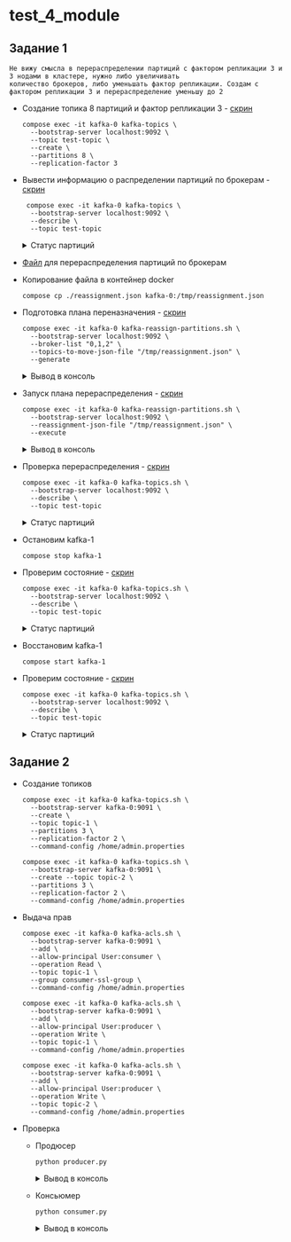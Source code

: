 # test_4_module


## Задание 1
```text
Не вижу смысла в перераспределении партиций с фактором репликации 3 и 3 нодами в кластере, нужно либо увеличивать 
количество брокеров, либо уменьшать фактор репликации. Создам с фактором репликации 3 и перераспределение уменьшу до 2
```

- Создание топика 8 партиций и фактор репликации 3 - [скрин](screenshots/1_topic_created.png)
  ```shell
  compose exec -it kafka-0 kafka-topics \
    --bootstrap-server localhost:9092 \
    --topic test-topic \
    --create \
    --partitions 8 \
    --replication-factor 3
  ```
  
- Вывести информацию о распределении партиций по брокерам - [скрин](screenshots/2_status.png)
  ```shell
   compose exec -it kafka-0 kafka-topics \
    --bootstrap-server localhost:9092 \
    --describe \
    --topic test-topic
  ```
  <details>
  <summary>Статус партиций</summary>
  
  ***Партиции распределены по 3 брокерам и все в синхронизированном состоянии***
  <pre>
  Topic: test-topic       TopicId: GsM6RoCmTWuNwTDSSoqg4w PartitionCount: 8       ReplicationFactor: 3    Configs: 
        Topic: test-topic       Partition: 0    Leader: 1       Replicas: 1,2,0 Isr: 1,2,0
        Topic: test-topic       Partition: 1    Leader: 2       Replicas: 2,0,1 Isr: 2,0,1
        Topic: test-topic       Partition: 2    Leader: 0       Replicas: 0,1,2 Isr: 0,1,2
        Topic: test-topic       Partition: 3    Leader: 2       Replicas: 2,1,0 Isr: 2,1,0
        Topic: test-topic       Partition: 4    Leader: 1       Replicas: 1,0,2 Isr: 1,0,2
        Topic: test-topic       Partition: 5    Leader: 0       Replicas: 0,2,1 Isr: 0,2,1
        Topic: test-topic       Partition: 6    Leader: 0       Replicas: 0,1,2 Isr: 0,1,2
        Topic: test-topic       Partition: 7    Leader: 1       Replicas: 1,2,0 Isr: 1,2,0
  </pre>
  </details>


- [Файл](reassignment.json) для перераспределения партиций по брокерам
- Копирование файла в контейнер docker
  ```shell
  compose cp ./reassignment.json kafka-0:/tmp/reassignment.json
  ```
- Подготовка плана переназначения - [скрин](screenshots/3_plan_generated.png)
  ```shell
  compose exec -it kafka-0 kafka-reassign-partitions.sh \
    --bootstrap-server localhost:9092 \
    --broker-list "0,1,2" \
    --topics-to-move-json-file "/tmp/reassignment.json" \
    --generate
  ```
  <details>
  <summary>Вывод в консоль</summary>
  
  <pre>
  Current partition replica assignment
  {"version":1,"partitions":[]}

  Proposed partition reassignment configuration
  {"version":1,"partitions":[]}
  </pre>
  </details>


- Запуск плана перераспределения - [скрин](screenshots/4_reassignment_executed.png)
  ```shell
  compose exec -it kafka-0 kafka-reassign-partitions.sh \
    --bootstrap-server localhost:9092 \
    --reassignment-json-file "/tmp/reassignment.json" \
    --execute
  ```
  <details>
  <summary>Вывод в консоль</summary>

  <pre>
  Current partition replica assignment

  {"version":1,"partitions":[{"topic":"test-topic","partition":0,"replicas":[1,2,0],"log_dirs":["any","any","any"]},{"topic":"test-topic","partition":1,"replicas":[2,0,1],"log_dirs":["any","any","any"]},{"topic":"test-topic","partition":2,"replicas":[0,1,2],"log_dirs":["any","any","any"]},{"topic":"test-topic","partition":3,"replicas":[2,1,0],"log_dirs":["any","any","any"]},{"topic":"test-topic","partition":4,"replicas":[1,0,2],"log_dirs":["any","any","any"]},{"topic":"test-topic","partition":5,"replicas":[0,2,1],"log_dirs":["any","any","any"]},{"topic":"test-topic","partition":6,"replicas":[0,1,2],"log_dirs":["any","any","any"]},{"topic":"test-topic","partition":7,"replicas":[1,2,0],"log_dirs":["any","any","any"]}]}
  
  Save this to use as the --reassignment-json-file option during rollback
  Successfully started partition reassignments for test-topic-0,test-topic-1,test-topic-2,test-topic-3,test-topic-4,test-topic-5,test-topic-6,test-topic-7
  </pre>
  </details>


- Проверка перераспределения - [скрин](screenshots/5_status.png)
  ```shell
  compose exec -it kafka-0 kafka-topics.sh \
    --bootstrap-server localhost:9092 \
    --describe \
    --topic test-topic
  ```
  <details>
  <summary>Статус партиций</summary>
  
  ***Реплики остались только на двух нодах, тк мы принудительно оставили по 2 ноды в плане, синхронизированное состояние
  только на двух брокерах***
  <pre>
  Topic: test-topic       TopicId: GsM6RoCmTWuNwTDSSoqg4w PartitionCount: 8       ReplicationFactor: 2    Configs: 
        Topic: test-topic       Partition: 0    Leader: 0       Replicas: 0,2   Isr: 2,0
        Topic: test-topic       Partition: 1    Leader: 0       Replicas: 0,1   Isr: 0,1
        Topic: test-topic       Partition: 2    Leader: 1       Replicas: 1,2   Isr: 1,2
        Topic: test-topic       Partition: 3    Leader: 0       Replicas: 0,1   Isr: 1,0
        Topic: test-topic       Partition: 4    Leader: 0       Replicas: 0,2   Isr: 0,2
        Topic: test-topic       Partition: 5    Leader: 1       Replicas: 1,2   Isr: 2,1
        Topic: test-topic       Partition: 6    Leader: 1       Replicas: 1,2   Isr: 1,2
        Topic: test-topic       Partition: 7    Leader: 1       Replicas: 1,2   Isr: 1,2
  </pre>
  </details>


- Остановим kafka-1
  ```shell
  compose stop kafka-1
  ```

- Проверим состояние - [скрин](screenshots/6_status.png)
  ```shell
  compose exec -it kafka-0 kafka-topics.sh \
    --bootstrap-server localhost:9092 \
    --describe \
    --topic test-topic
  ```
  <details>
  <summary>Статус партиций</summary>
  
  ***После падения 1 ноды ожидаемо синхронизированное состояние осталось только на одном брокере из двух у тех партиций,
  которые были распределены на упавшую ноду***
  <pre>
  Topic: test-topic       TopicId: GsM6RoCmTWuNwTDSSoqg4w PartitionCount: 8       ReplicationFactor: 2    Configs: 
        Topic: test-topic       Partition: 0    Leader: 0       Replicas: 0,2   Isr: 2,0
        Topic: test-topic       Partition: 1    Leader: 0       Replicas: 0,1   Isr: 0
        Topic: test-topic       Partition: 2    Leader: 2       Replicas: 1,2   Isr: 2
        Topic: test-topic       Partition: 3    Leader: 0       Replicas: 0,1   Isr: 0
        Topic: test-topic       Partition: 4    Leader: 0       Replicas: 0,2   Isr: 0,2
        Topic: test-topic       Partition: 5    Leader: 2       Replicas: 1,2   Isr: 2
        Topic: test-topic       Partition: 6    Leader: 2       Replicas: 1,2   Isr: 2
        Topic: test-topic       Partition: 7    Leader: 2       Replicas: 1,2   Isr: 2
  </pre>
  </details>


- Восстановим kafka-1
  ```shell
  compose start kafka-1
  ```
- Проверим состояние - [скрин](screenshots/7_status.png)
  ```shell
  compose exec -it kafka-0 kafka-topics.sh \
    --bootstrap-server localhost:9092 \
    --describe \
    --topic test-topic
  ```
  <details>
  <summary>Статус партиций</summary>
  
  ***Синхронизированное состояние вернулось в норму, с учетом ручного перераспределения. Для возвращения синхронизации
  по всем нодам следует в плане в ключе "replicas" указать 3 ноды***
  <pre>
  Topic: test-topic       TopicId: GsM6RoCmTWuNwTDSSoqg4w PartitionCount: 8       ReplicationFactor: 2    Configs: 
        Topic: test-topic       Partition: 0    Leader: 0       Replicas: 0,2   Isr: 2,0
        Topic: test-topic       Partition: 1    Leader: 0       Replicas: 0,1   Isr: 0,1
        Topic: test-topic       Partition: 2    Leader: 2       Replicas: 1,2   Isr: 2,1
        Topic: test-topic       Partition: 3    Leader: 0       Replicas: 0,1   Isr: 0,1
        Topic: test-topic       Partition: 4    Leader: 0       Replicas: 0,2   Isr: 0,2
        Topic: test-topic       Partition: 5    Leader: 2       Replicas: 1,2   Isr: 2,1
        Topic: test-topic       Partition: 6    Leader: 2       Replicas: 1,2   Isr: 2,1
        Topic: test-topic       Partition: 7    Leader: 2       Replicas: 1,2   Isr: 2,1
  </pre>
  </details>


## Задание 2
- Создание топиков
  ```shell
  compose exec -it kafka-0 kafka-topics.sh \
    --bootstrap-server kafka-0:9091 \
    --create \
    --topic topic-1 \
    --partitions 3 \
    --replication-factor 2 \
    --command-config /home/admin.properties
  ```
  ```shell
  compose exec -it kafka-0 kafka-topics.sh \
    --bootstrap-server kafka-0:9091 \
    --create --topic topic-2 \
    --partitions 3 \
    --replication-factor 2 \
    --command-config /home/admin.properties
  ```


- Выдача прав
  ```shell
  compose exec -it kafka-0 kafka-acls.sh \
    --bootstrap-server kafka-0:9091 \
    --add \
    --allow-principal User:consumer \
    --operation Read \
    --topic topic-1 \
    --group consumer-ssl-group \
    --command-config /home/admin.properties
  ```
  ```shell
  compose exec -it kafka-0 kafka-acls.sh \
    --bootstrap-server kafka-0:9091 \
    --add \
    --allow-principal User:producer \
    --operation Write \
    --topic topic-1 \
    --command-config /home/admin.properties
  ```
  ```shell
  compose exec -it kafka-0 kafka-acls.sh \
    --bootstrap-server kafka-0:9091 \
    --add \
    --allow-principal User:producer \
    --operation Write \
    --topic topic-2 \
    --command-config /home/admin.properties
  ```


- Проверка
  - Продюсер
    ```shell
    python producer.py
    ```
    <details>
    <summary>Вывод в консоль</summary>
  
    ***будет писать в топики по очереди***
    <pre>
    Отправлено сообщение: topic='topic-1' key='key-531c2def-c5b3-4e42-b971-46eb79627484', value='SSL'
    Отправлено сообщение: topic='topic-2' key='key-d0c7923d-2877-4ddd-b005-b7f58aed3fa3', value='SSL'
    </pre>
    </details>
  
  - Консьюмер
    ```shell
    python consumer.py
    ```
    
    <details>
    <summary>Вывод в консоль</summary>
  
    ***попытается подписаться на обе топика, но сможет только на topic-1***
    <pre>
    Ошибка: KafkaError{code=TOPIC_AUTHORIZATION_FAILED,val=29,str="Subscribed topic not available: topic-2: Broker: Topic authorization failed"}
    Получено сообщение: key='key-cdf247f9-4cab-41ab-a0de-366aaf6c9a63', value='SSL', offset=6
    Получено сообщение: key='key-7093824e-74c5-4881-bd43-a6bb63f44264', value='SSL', offset=7

    </pre>
    </details>
